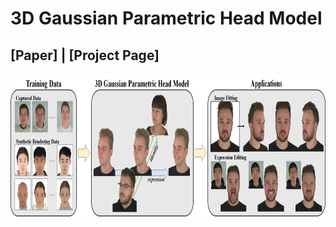 # 3D Gaussian Parametric Head Model
## [Paper] | [Project Page]
<img src="imgs/teaser.jpg" width="840" height="228"/> 
